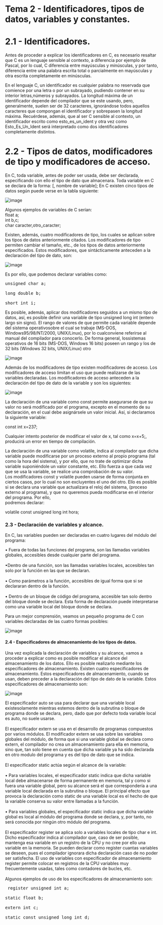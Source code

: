 <h1> Tema 2 - Identificadores, tipos de datos, variables
y constantes. </h1>

<h1> 2.1 - Identificadores.</h1>

<p>Antes de proceder a explicar los identificadores en C, es necesario resaltar que C es un lenguaje sensible al contexto, a diferencia por ejemplo de Pascal, por lo cual, C diferencia entre mayúsculas y minúsculas, y por tanto, diferencia entre una palabra escrita total o parcialmente en mayúsculas y otra escrita completamente en minúsculas.</p>

<p>En el lenguaje C, un identificador es cualquier palabra no reservada que comience por una letra o por un subrayado, pudiendo contener en su interior letras,números y subrayados. La longitud máxima de un identificador depende del compilador que se este usando, pero, generalmente, suelen ser de 32 caracteres, ignorándose todos aquellos caracteres que compongan el identificador y sobrepasen la longitud máxima. Recuérdese, además, que al ser C sensible al contexto, un identificador escrito como esto_es_un_ident y otra vez como Esto_Es_Un_Ident será interpretado como dos identificadores completamente distintos.</p>

<h1> 2.2 - Tipos de datos, modificadores de tipo y modificadores
de acceso. </h1>

<P>En C, toda variable, antes de poder ser usada, debe ser declarada, especificando con ello el tipo de dato que almacenara. Toda variable en C se declara de la forma: <tipo de dato> <nombre de variable> [, nombre de variable]; En C existen cinco tipos de datos según puede verse en la tabla siguiente: </P>

![image](https://github.com/user-attachments/assets/74759276-8285-41d7-b76d-ba236b4660cf)

<P>Algunos ejemplos de variables de C serían:<br>
float a;<br>
int b,c;<br>
char caracter,otro_caracter;</P>

<p>Existen, además, cuatro modificadores de tipo, los cuales se aplican sobre los tipos de datos anteriormente citados. Los modificadores de tipo permiten cambiar el tamaño, etc., de los tipos de datos anteriormente especificados. Estos modificadores, que sintácticamente anteceden a la declaración del tipo de dato, son:
</p>

![image](https://github.com/user-attachments/assets/c935b487-9261-4b3b-9678-dd417d3d7804)

<p>Es por ello, que podemos declarar variables como:<br>
<pre>unsigned char a;<br>
long double b;<br>
short int i;<br></pre>
Es posible, además, aplicar dos modificadores seguidos a un mismo tipo de datos, así, es posible definir una variable de tipo unsigned long int (entero largo sin
signo). El rango de valores de que permite cada variable depende del sistema operativosobre el cual se trabaje (MS-DOS, Windows95/98/NT/2000, UNIX/Linux), por lo cualconviene referirse al manual del compilador para conocerlo. De forma general, lossistemas operativos de 16 bits (MS-DOS, Windows 16 bits) poseen un rango y los de 32 bits (Windows 32 bits, UNIX/Linux) otro </p>

![image](https://github.com/user-attachments/assets/732f8c53-464e-428d-be41-d077a00c426b)

<p>Además de los modificadores de tipo existen modificadores de acceso. Los modificadores de acceso limitan el uso que puede realizarse de las variables declaradas. Los modificadores de acceso anteceden a la declaración del tipo de dato de la variable y son los siguientes:</p>

![image](https://github.com/user-attachments/assets/101161d3-bb50-4ef0-b561-be461cb155af)

<p>La declaración de una variable como const permite asegurarse de que su valor no será modificado por el programa, excepto en el momento de su declaración, en el cual debe asignársele un valor inicial. Así, si declaramos la siguiente variable:</p>
<p>const int x=237;</p>
<p>Cualquier intento posterior de modificar el valor de x, tal como x=x+5;, producirá un error en tiempo de compilación.</p>
<p> La declaración de una variable como volatile, indica al compilador que dicha variable puede modificarse por un proceso externo al propio programa (tal como la hora del sistema), y por ello, que no trate de optimizar dicha variable suponiéndole un valor constante, etc. Ello fuerza a que cada vez que se usa la variable, se realice una comprobación de su valor.<br>
Los modificadores const y volatile pueden usarse de forma conjunta en ciertos casos, por lo cual no son excluyentes el uno del otro. Ello es posible si se declara una variable que actualizara el reloj del sistema, (proceso externo al programa), y que no queremos pueda modificarse en el interior del programa. Por ello, <br> podremos declarar:</p>
<p>volatile const unsigned long int hora;</p>

<h3>2.3 - Declaración de variables y alcance.</h3>
<p>En C, las variables pueden ser declaradas en cuatro lugares del módulo del
programa:</p>
<p>• Fuera de todas las funciones del programa, son las llamadas variables globales,
accesibles desde cualquier parte del programa.<br><br> 
•Dentro de una función, son las llamadas variables locales, accesibles tan solo por la función en las que se declaran.<br><br>
• Como parámetros a la función, accesibles de igual forma que si se declararan
dentro de la función.<br><br>
• Dentro de un bloque de código del programa, accesible tan solo dentro del
bloque donde se declara. Esta forma de declaración puede interpretarse como
una variable local del bloque donde se declara.</p>
<p>Para un mejor comprensión, veamos un pequeño programa de C con variables
declaradas de las cuatro formas posibles:</p>

![image](https://github.com/user-attachments/assets/0cb441eb-8936-43f0-b387-c071c03a7174)

<h4>2.4 - Especificadores de almacenamiento de los tipos de
datos.</h4>

<p>Una vez explicada la declaración de variables y su alcance, vamos a proceder a explicar como es posible modificar el alcance del almacenamiento de los datos. Ello es posible realizarlo mediante los especificadores de almacenamiento. Existen cuatro especificadores de almacenamiento. Estos especificadores de almacenamiento, cuando se usan, deben preceder a la declaración del tipo de dato de la variable. Estos especificadores de almacenamiento son:</p>

![image](https://github.com/user-attachments/assets/2089c6a1-0ffa-4dd5-a500-2ff9763bbaa5)

<p>El especificador auto se usa para declarar que una variable local existesolamente mientras estemos dentro de la subrutina o bloque de programa donde se
declara, pero, dado que por defecto toda variable local es auto, no suele usarse.<br><br>El especificador extern se usa en el desarrollo de programas compuestos por
varios módulos. El modificador extern se usa sobre las variables globales del módulo, de forma que si una variable global se declara como extern, el compilador no crea un almacenamiento para ella en memoria, sino que, tan solo tiene en cuenta que dicha variable ya ha sido declarada en otro modulo del programa y es del tipo de dato que se indica.<br><br>
El especificador static actúa según el alcance de la variable:<br><br>
• Para variables locales, el especificador static indica que dicha variable local debe almacenarse de forma permanente en memoria, tal y como si fuera una
variable global, pero su alcance será el que correspondería a una variable local declarada en la subrutina o bloque. El principal efecto que provoca la
declaración como static de una variable local es el hecho de que la variable conserva su valor entre llamadas a la función.<br><br>
• Para variables globales, el especificador static indica que dicha variable global
es local al módulo del programa donde se declara, y, por tanto, no será
conocida por ningún otro módulo del programa.<br><br>
El especificador register se aplica solo a variables locales de tipo char e int. Dicho especificador indica al compilador que, caso de ser posible, mantenga esa
variable en un registro de la CPU y no cree por ello una variable en la memoria. Se pueden declarar como register cuantas variables se deseen, pues el compilador ignorara dicha declaración caso de no poder ser satisfecha. El uso de variables con especificador de almacenamiento register permite colocar en registros de la CPU
variables muy frecuentemente usadas, tales como contadores de bucles, etc.<br><br>
Algunos ejemplos de uso de los especificadores de almacenamiento son:<br>
<pre> register unsigned int a;<br>
static float b;<br>
extern int c;<br>
static const unsigned long int d;</pre></p>
